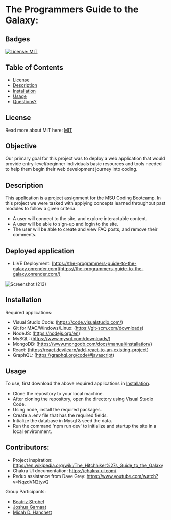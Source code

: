 # The Programmers Guide to the Galaxy:

## Badges

[![License: MIT](https://img.shields.io/badge/License-MIT-yellow.svg)](https://opensource.org/licenses/MIT)

## Table of Contents

- [License](#license)
- [Description](#description)
- [Installation](#installation)
- [Usage](#usage)
- [Questions?](#questions)

## License

Read more about MIT here:
[MIT](https://opensource.org/licenses/MIT)

## Objective

Our primary goal for this project was to deploy a web application that would provide entry-level/beginner individuals
basic resources and tools needed to help them begin their web development journey into coding. 

## Description

This application is a project assignment for the MSU Coding Bootcamp.
In this project we were tasked with applying concepts learned throughout past modules to follow a given criteria.

* A user will connect to the site, and explore interactable content.
* A user will be able to sign-up and login to the site.
* The user will be able to create and view FAQ posts, and remove their comments.



## Deployed application
- LIVE Deployment: [https://the-programmers-guide-to-the-galaxy.onrender.com](https://the-programmers-guide-to-the-galaxy.onrender.com/)


![Screenshot (213)](https://github.com/beastrobel/project3/assets/137853377/bccbd927-180d-4006-99ac-09a41c5134e3)


## Installation

Required applications:
- Visual Studio Code: (https://code.visualstudio.com/)
- Git for MAC/Windows/Linux: (https://git-scm.com/downloads)
- NodeJS: (https://nodejs.org/en)
- MySQL: (https://www.mysql.com/downloads/)
- MongoDB: (https://www.mongodb.com/docs/manual/installation/)
- React: (https://react.dev/learn/add-react-to-an-existing-project)
- GraphQL: (https://graphql.org/code/#javascript)

## Usage

To use, first download the above required applications in [Installation](#installation).

- Clone the repository to your local machine.
- After cloning the repository, open the directory using Visual Studio Code.
- Using node, install the required packages.
- Create a .env file that has the required fields.
- Intialize the database in Mysql & seed the data.
- Run the command 'npm run dev' to initialize and startup the site in a local environment.

## Contributors:
- Project inspiration: https://en.wikipedia.org/wiki/The_Hitchhiker%27s_Guide_to_the_Galaxy
- Chakra UI documentation: https://chakra-ui.com/
- Redux assistance from Dave Grey: https://www.youtube.com/watch?v=NqzdVN2tyvQ



Group Participants:     
- [Beatriz Strobel](https://github.com/beastrobel)
- [Joshua Garnaat](https://github.com/Jgarnaat)
- [Micah D. Hanchett](https://github.com/G303K)

